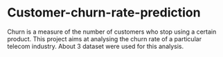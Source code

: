 # Customer-churn-rate-prediction
Churn is a measure of the number of customers who stop using a certain product. This project aims at analysing the churn rate of a particular telecom industry. About 3 dataset were used for this analysis. 
